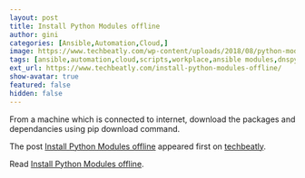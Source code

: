 ```yaml
---
layout: post
title: Install Python Modules offline
author: gini
categories: [Ansible,Automation,Cloud,]
image: https://www.techbeatly.com/wp-content/uploads/2018/08/python-module-offline-techbeatly-1024x576.png
tags: [ansible,automation,cloud,scripts,workplace,ansible modules,dnspython,how to install ansible module,how to install python module,python,]
ext_url: https://www.techbeatly.com/install-python-modules-offline/
show-avatar: true
featured: false
hidden: false
---
```


<p>From a machine which is connected to internet, download the packages and dependancies using pip download command. </p>
<p>The post <a href="https://www.techbeatly.com/install-python-modules-offline/" rel="nofollow">Install Python Modules offline</a> appeared first on <a href="https://www.techbeatly.com" rel="nofollow">techbeatly</a>.</p>

Read [Install Python Modules offline](https://www.techbeatly.com/install-python-modules-offline/).